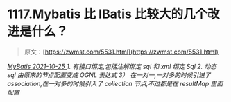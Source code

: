 <!--yml
category: 未分类
date: 0001-01-01 00:00:00
-->

# 1117.Mybatis 比 IBatis 比较大的几个改进是什么？

> 原文：[https://zwmst.com/5531.html](https://zwmst.com/5531.html)

   [ *MyBatis* ](https://zwmst.com/mybatis)*[ <time datetime="2021-10-26T00:16:35+08:00"> 2021-10-25 </time> ](https://zwmst.com/5531.html)  1.  有接口绑定,包括注解绑定 sql 和 xml 绑定 Sql
2.  动态 sql 由原来的节点配置变成 OGNL 表达式 3） 在一对一,一对多的时候引进了association,在一对多的时候引入了 collection 节点,不过都是在 resultMap 里面配置*